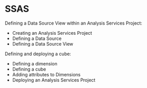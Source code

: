 # SSAS
Defining a Data Source View within an Analysis Services Project:
-	Creating an Analysis Services Project 
-	Defining a Data Source
- 	Defining a Data Source View

Defining and deploying a cube:
-	Defining a dimension
-	Defining a cube	
-	Adding attributes to Dimensions
-	Deploying an Analysis Services Project
